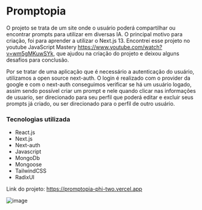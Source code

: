 # Promptopia

  O projeto se trata de um site onde o usuário poderá compartilhar ou encontrar prompts para utilizar em diversas IA. 
O principal motivo para criação, foi para aprender a utilizar o Next.js 13. Encontrei esse projeto no youtube JavaScript Mastery https://www.youtube.com/watch?v=wm5gMKuwSYk, que ajudou na criação do projeto e deixou alguns desafios para conclusão.

  Por se tratar de uma aplicação que é necessário a autenticação do usuário, utilizamos a open source next-auth. O login é realizado com o provider da google e com o next-auth conseguimos verificar se há um usuário logado, assim sendo possível criar um prompt e nele quando clicar nas informações de usuario, ser direcionado para seu perfil que poderá editar e excluir seus prompts já criado, ou ser direcionado para o perfil de outro usuário. 

### Tecnologias utilizada

- React.js
- Next.js 
- Next-auth
- Javascript
- MongoDb
- Mongoose
- TailwindCSS
- RadixUI

Link do projeto: https://promptopia-phi-two.vercel.app

![image](https://github.com/WeslleyCastro/Promptopia/assets/117310795/33450e01-5cd8-4d2b-98d9-386e08516a21)
